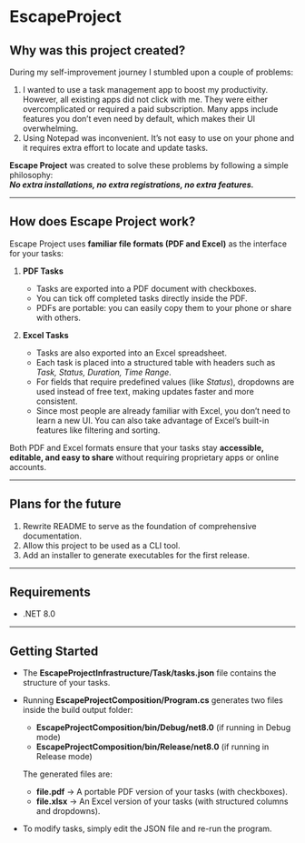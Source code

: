# EscapeProject

## Why was this project created?

During my self-improvement journey I stumbled upon a couple of problems:

1. I wanted to use a task management app to boost my productivity. However, all existing apps did not click with me. They were either overcomplicated or required a paid subscription. Many apps include features you don’t even need by default, which makes their UI overwhelming.  
2. Using Notepad was inconvenient. It’s not easy to use on your phone and it requires extra effort to locate and update tasks.  

**Escape Project** was created to solve these problems by following a simple philosophy:  
***No extra installations, no extra registrations, no extra features.***

---

## How does Escape Project work?

Escape Project uses **familiar file formats (PDF and Excel)** as the interface for your tasks:

1. **PDF Tasks**  
   - Tasks are exported into a PDF document with checkboxes.  
   - You can tick off completed tasks directly inside the PDF.  
   - PDFs are portable: you can easily copy them to your phone or share with others.  

2. **Excel Tasks**  
   - Tasks are also exported into an Excel spreadsheet.  
   - Each task is placed into a structured table with headers such as *Task, Status, Duration, Time Range*.  
   - For fields that require predefined values (like *Status*), dropdowns are used instead of free text, making updates faster and more consistent.  
   - Since most people are already familiar with Excel, you don’t need to learn a new UI. You can also take advantage of Excel’s built-in features like filtering and sorting.  

Both PDF and Excel formats ensure that your tasks stay **accessible, editable, and easy to share** without requiring proprietary apps or online accounts.  

---

## Plans for the future

1. Rewrite README to serve as the foundation of comprehensive documentation.  
2. Allow this project to be used as a CLI tool.  
3. Add an installer to generate executables for the first release.  

---

## Requirements
- .NET 8.0

---

## Getting Started

- The **EscapeProjectInfrastructure/Task/tasks.json** file contains the structure of your tasks.  
- Running **EscapeProjectComposition/Program.cs** generates two files inside the build output folder:  
  - **EscapeProjectComposition/bin/Debug/net8.0** (if running in Debug mode)  
  - **EscapeProjectComposition/bin/Release/net8.0** (if running in Release mode)  

  The generated files are:  
  - **file.pdf** → A portable PDF version of your tasks (with checkboxes).  
  - **file.xlsx** → An Excel version of your tasks (with structured columns and dropdowns).  

- To modify tasks, simply edit the JSON file and re-run the program.
